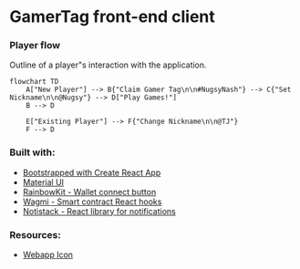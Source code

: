# GamerTag front-end client

### Player flow
Outline of a player"s interaction with the application.
```mermaid
flowchart TD
	A["New Player"] --> B{"Claim Gamer Tag\n\n#NugsyNash"} --> C{"Set Nickname\n\n@Nugsy"} --> D["Play Games!"]
	B --> D 
	
	E["Existing Player"] --> F{"Change Nickname\n\n@TJ"}
	F --> D 
```

### Built with:
- [Bootstrapped with Create React App](https://github.com/facebook/create-react-app)
- [Material UI](https://mui.com/material-ui/)
- [RainbowKit - Wallet connect button](https://www.rainbowkit.com/docs/connect-button)
- [Wagmi - Smart contract React hooks](https://wagmi.sh/docs/getting-started)
- [Notistack - React library for notifications](https://notistack.com/api-reference)

### Resources:
- [Webapp Icon](https://www.pngrepo.com/svg/335572/game)